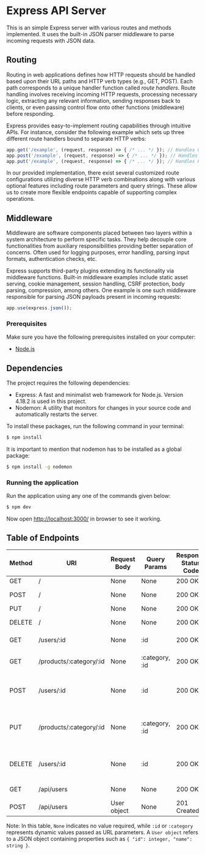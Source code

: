  # Express API Server

This is an simple Express server with various routes and methods implemented. It uses the built-in JSON parser middleware to parse incoming requests with JSON data.

## Routing

Routing in web applications defines how HTTP requests should be handled based upon their URL paths and HTTP verb types (e.g., GET, POST). Each path corresponds to a unique handler function called _route handlers_. Route handling involves receiving incoming HTTP requests, processing necessary logic, extracting any relevant information, sending responses back to clients, or even passing control flow onto other functions (middleware) before responding.

Express provides easy-to-implement routing capabilities through intuitive APIs. For instance, consider the following example which sets up three different route handlers bound to separate HTTP verbs:

```javascript
app.get('/example', (request, response) => { /* ... */ }); // Handles GET request to '/example'
app.post('/example', (request, response) => { /* ... */ }); // Handles POST request to '/example'
app.put('/example', (request, response) => { /* ... */ }); // Handles PUT request to '/example'
```

In our provided implementation, there exist several customized route configurations utilizing diverse HTTP verb combinations along with various optional features including route parameters and query strings. These allow us to create more flexible endpoints capable of supporting complex operations.

## Middleware

Middleware are software components placed between two layers within a system architecture to perform specific tasks. They help decouple core functionalities from auxiliary responsibilities providing better separation of concerns. Often used for logging purposes, error handling, parsing input formats, authentication checks, etc.

Express supports third-party plugins extending its functionality via middleware functions. Built-in middleware examples include static asset serving, cookie management, session handling, CSRF protection, body parsing, compression, among others. One example is one such middleware responsible for parsing JSON payloads present in incoming requests:

```javascript
app.use(express.json());
```
### Prerequisites

Make sure you have the following prerequisites installed on your computer:

*   [Node.js](https://nodejs.org/)

## Dependencies

The project requires the following dependencies:

- Express: A fast and minimalist web framework for Node.js. Version 4.18.2 is used in this project.
- Nodemon: A utility that monitors for changes in your source code and automatically restarts the server.

To install these packages, run the following command in your terminal:

```bash
$ npm install
```
It is important to mention that nodemon has to be installed as a global package:

```bash
$ npm install -g nodemon
```

### Running the application

Run the application using any one of the commands given below:

```bash
$ npm dev
```
Now open <http://localhost:3000/> in browser to see it working. 


## Table of Endpoints

| Method | URI                         | Request Body   | Query Params | Response Status Code | Description               |
|--------|-----------------------------|---------------|--------------|----------------------|---------------------------|
| GET    | /                           | None          | None         | 200 OK               | Root route                 |
| POST   | /                           | None          | None         | 200 OK               | Post request              |
| PUT    | /                           | None          | None         | 200 OK               | Put request               |
| DELETE | /                           | None          | None         | 200 OK               | Delete request            |
| GET    | /users/:id                  | None          | :id          | 200 OK               | Get user by ID             |
| GET    | /products/:category/:id     | None          | :category, :id | 200 OK        | Get product by category and ID      |
| POST   | /users/:id                  | None          | :id          | 200 OK               | Post request for specific user by ID |
| PUT    | /products/:category/:id     | None          | :category, :id | 200 OK       | Put request for specific product by category and ID |
| DELETE | /users/:id                  | None          | :id          | 200 OK               | Delete request for specific user by ID |
| GET    | /api/users                 | None          | None         | 200 OK               | Get list of users         |
| POST   | /api/users                 | User object    | None         | 201 Created        | Create new user           |

Note: In this table, `None` indicates no value required, while `:id` or `:category` represents dynamic values passed as URL parameters. A `User object` refers to a JSON object containing properties such as `{ "id": integer, "name": string }`.